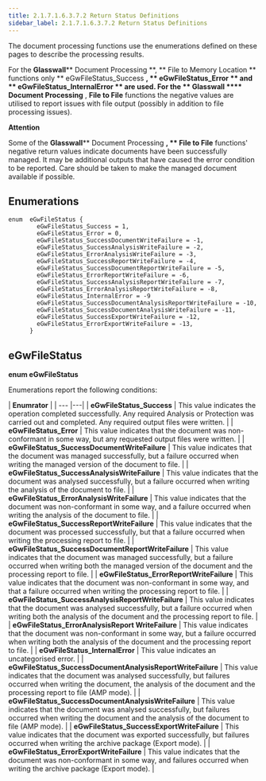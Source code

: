 ```yaml
---
title: 2.1.7.1.6.3.7.2 Return Status Definitions
sidebar_label: 2.1.7.1.6.3.7.2 Return Status Definitions
---
```

The document processing functions use the enumerations defined on these pages to describe the processing results.

For the  **Glasswall****  Document Processing **, ** File to Memory Location ** functions only ** eGwFileStatus\_Success **, ** eGwFileStatus\_Error ** and ** eGwFileStatus\_InternalError ** are used. For the ** Glasswall **** Document Processing** ,  **File to File**  functions the negative values are utilised to report issues with file output (possibly in addition to file processing issues).

**Attention**

Some of the  **Glasswall****  Document Processing **, ** File to File** functions&#39; negative return values indicate documents have been successfully managed. It may be additional outputs that have caused the error condition to be reported. Care should be taken to make the managed document available if possible.

## Enumerations
```
enum  eGwFileStatus {
        eGwFileStatus_Success = 1, 
        eGwFileStatus_Error = 0,
        eGwFileStatus_SuccessDocumentWriteFailure = -1,
        eGwFileStatus_SuccessAnalysisWriteFailure = -2,
        eGwFileStatus_ErrorAnalysisWriteFailure = -3,
        eGwFileStatus_SuccessReportWriteFailure = -4,
        eGwFileStatus_SuccessDocumentReportWriteFailure = -5,
        eGwFileStatus_ErrorReportWriteFailure = -6,
        eGwFileStatus_SuccessAnalysisReportWriteFailure = -7,
        eGwFileStatus_ErrorAnalysisReportWriteFailure = -8,
        eGwFileStatus_InternalError = -9
        eGwFileStatus_SuccessDocumentAnalysisReportWriteFailure = -10,
        eGwFileStatus_SuccessDocumentAnalysisWriteFailure = -11,
        eGwFileStatus_SuccessExportWriteFailure = -12,
        eGwFileStatus_ErrorExportWriteFailure = -13,
      }
```

## eGwFileStatus

**enum eGwFileStatus**

Enumerations report the following conditions:

| **Enumrator** |
| --- |---|
| **eGwFileStatus\_Success** | This value indicates the operation completed successfully. Any required Analysis or Protection was carried out and completed. Any required output files were written. |
| **eGwFileStatus\_Error** | This value indicates that the document was non-conformant in some way, but any requested output files were written. |
| **eGwFileStatus\_SuccessDocumentWriteFailure** | This value indicates that the document was managed successfully, but a failure occurred when writing the managed version of the document to file. |
| **eGwFileStatus\_SuccessAnalysisWriteFailure** | This value indicates that the document was analysed successfully, but a failure occurred when writing the analysis of the document to file. |
| **eGwFileStatus\_ErrorAnalysisWriteFailure** | This value indicates that the document was non-conformant in some way, and a failure occurred when writing the analysis of the document to file. |
| **eGwFileStatus\_SuccessReportWriteFailure** | This value indicates that the document was processed successfully, but that a failure occurred when writing the processing report to file. |
| **eGwFileStatus\_SuccessDocumentReportWriteFailure** | This value indicates that the document was managed successfully, but a failure occurred when writing both the managed version of the document and the processing report to file. |
| **eGwFileStatus\_ErrorReportWriteFailure** | This value indicates that the document was non-conformant in some way, and that a failure occurred when writing the processing report to file. |
| **eGwFileStatus\_SuccessAnalysisReportWriteFailure** | This value indicates that the document was analysed successfully, but a failure occurred when writing both the analysis of the document and the processing report to file. |
| **eGwFileStatus\_ErrorAnalysisReport WriteFailure** | This value indicates that the document was non-conformant in some way, but a failure occurred when writing both the analysis of the document and the processing report to file. |
| **eGwFileStatus\_InternalError** | This value indicates an uncategorised error. |
| **eGwFileStatus\_SuccessDocumentAnalysisReportWriteFailure** | This value indicates that the document was analysed successfully, but failures occurred when writing the document, the analysis of the document and the processing report to file (AMP mode). |
| **eGwFileStatus\_SuccessDocumentAnalysisWriteFailure** | This value indicates that the document was analysed successfully, but failures occurred when writing the document and the analysis of the document to file (AMP mode). |
| **eGwFileStatus\_SuccessExportWriteFailure** | This value indicates that the document was exported successfully, but failures occurred when writing the archive package (Export mode). |
| **eGwFileStatus\_ErrorExportWriteFailure** | This value indicates that the document was non-conformant in some way, and failures occurred when writing the archive package (Export mode). |